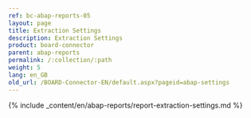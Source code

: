```yaml
---
ref: bc-abap-reports-05
layout: page
title: Extraction Settings
description: Extraction Settings
product: board-connector
parent: abap-reports
permalink: /:collection/:path
weight: 5
lang: en_GB
old_url: /BOARD-Connector-EN/default.aspx?pageid=abap-settings
---
```

{% include _content/en/abap-reports/report-extraction-settings.md %}